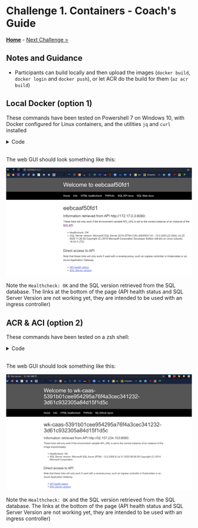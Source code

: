 # Challenge 1. Containers - Coach's Guide

**[Home](./README.md)** - [Next Challenge >](./02-aks_private.md)

## Notes and Guidance

* Participants can build locally and then upload the images (`docker build`, `docker login` and `docker push`), or let ACR do the build for them (`az acr build`)

## Local Docker (option 1)

These commands have been tested on Powershell 7 on Windows 10, with Docker configured for Linux containers, and the utilities `jq` and `curl` installed

<details><summary>Code</summary>

```bash
# Running SQL Server locally
$sql_password="Microsoft123!Microsoft123!"
docker run -e "ACCEPT_EULA=Y" -e "SA_PASSWORD=$sql_password" -p 1433:1433 --name sql -d mcr.microsoft.com/mssql/server:latest
$sql_ip=$(docker inspect sql | jq -r '.[0].NetworkSettings.Networks.bridge.IPAddress')
Write-Host "SQL Server running with IP address $sql_ip"
```

```bash
# Building and running SQL API locally
cd api
docker build -t api:1.0 .
docker run -d -p 8080:8080 -e "SQL_SERVER_FQDN=${sql_ip}" -e "SQL_SERVER_USERNAME=sa" -e "SQL_SERVER_PASSWORD=${sql_password}" --name api api:1.0
$api_ip=$(docker inspect api | jq -r '.[0].NetworkSettings.Networks.bridge.IPAddress')
Write-Host "API container running with IP address $api_ip"
curl "127.0.0.1:8080/api/healthcheck"
```

```bash
# Run Web frontend
cd ../web
docker build -t web:1.0 .
docker run -d -p 8081:80 -e "API_URL=http://${api_ip}:8080" --name web web:1.0
$web_ip=$(docker inspect web | jq -r '.[0].NetworkSettings.Networks.bridge.IPAddress')
Write-Host "You can point your browser to http://127.0.0.1:8081 to verify the app"
```

</details>
<br>

The web GUI should look something like this:

![](images/docker_web.png)

Note the `Healthcheck: OK` and the SQL version retrieved from the SQL database. The links at the bottom of the page (API health status and SQL Server Version are not working yet, they are intended to be used with an ingress controller)

## ACR & ACI (option 2)

These commands have been tested on a zsh shell:

<details><summary>Code</summary>

```azurecli
# Create RG and ACR
rg=hack$RANDOM
acr_name=$rg
location=westeurope
az group create -n $rg -l $location
az acr create -n $acr_name -g $rg --sku Standard
```

```azurecli
# Build images
cd api
az acr build -r $acr_name -t hack/sqlapi:1.0 .
cd ../web
az acr build -r $acr_name -t hack/web:1.0 .
az acr repository list -n $acr_name -o table
```

```bash
# Create SQL DB
sql_server_name=sqlserver$RANDOM
sql_db_name=mydb
sql_username=azure
sql_password=Microsoft123!
az sql server create -n $sql_server_name -g $rg -l $location --admin-user $sql_username --admin-password $sql_password
sql_server_fqdn=$(az sql server show -n $sql_server_name -g $rg -o tsv --query fullyQualifiedDomainName)
az sql db create -n $sql_db_name -s $sql_server_name -g $rg -e Basic -c 5 --no-wait
```

```azurecli
# Create ACIs
aci_name=sqlapi
az acr update -n $acr_name --admin-enabled true
acr_usr=$(az acr credential show -n $acr_name -g $rg --query 'username' -o tsv)
acr_pwd=$(az acr credential show -n $acr_name -g $rg --query 'passwords[0].value' -o tsv)
az container create -n $aci_name -g $rg  -e "SQL_SERVER_USERNAME=$sql_username" "SQL_SERVER_PASSWORD=$sql_password" "SQL_SERVER_FQDN=$sql_server_fqdn" \
    --image $acr_name.azurecr.io/hack/sqlapi:1.0 --ip-address public --ports 8080 \
    --registry-username $acr_usr --registry-password $acr_pwd
sqlapi_ip=$(az container show -n $aci_name -g $rg --query ipAddress.ip -o tsv)
sqlapi_source_ip=$(curl -s http://${sqlapi_ip}:8080/api/ip | jq -r .my_public_ip)
az sql server firewall-rule create -g $rg -s $sql_server_name -n public_sqlapi_aci-source --start-ip-address $sqlapi_source_ip --end-ip-address $sqlapi_source_ip
curl "http://${sqlapi_ip}:8080/api/healthcheck"
curl "http://${sqlapi_ip}:8080/api/sqlsrcip"
echo "The output of the previous command should have been $sqlapi_source_ip"
```

```azurecli
az container create -n web -g $rg -e "API_URL=http://${sqlapi_ip}:8080" --image $acr_name.azurecr.io/hack/web:1.0 --ip-address public --ports 80 \
  --registry-username $acr_usr --registry-password $acr_pwd
web_ip=$(az container show -n web -g $rg --query ipAddress.ip -o tsv)
echo "Please connect your browser to http://${web_ip} to test the correct deployment"
```

</details>
<br>

The web GUI should look something like this:

![](images/aci_web.png)

Note the `Healthcheck: OK` and the SQL version retrieved from the SQL database. The links at the bottom of the page (API health status and SQL Server Version are not working yet, they are intended to be used with an ingress controller)

